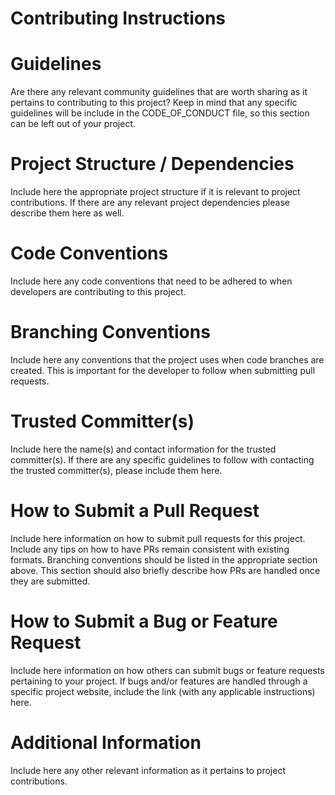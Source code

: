 # Contributing Instructions

# Guidelines
Are there any relevant community guidelines that are worth sharing as it pertains to contributing to this project?
Keep in mind that any specific guidelines will be include in the CODE_OF_CONDUCT file, so this section can be left out of your project.

# Project Structure / Dependencies
Include here the appropriate project structure if it is relevant to project contributions.
If there are any relevant project dependencies please describe them here as well.

# Code Conventions
Include here any code conventions that need to be adhered to when developers are contributing to this project.

# Branching Conventions
Include here any conventions that the project uses when code branches are created.
This is important for the developer to follow when submitting pull requests.

# Trusted Committer(s)
Include here the name(s) and contact information for the trusted committer(s).
If there are any specific guidelines to follow with contacting the trusted committer(s), please include them here.

# How to Submit a Pull Request
Include here information on how to submit pull requests for this project.
Include any tips on how to have PRs remain consistent with existing formats.
Branching conventions should be listed in the appropriate section above.
This section should also briefly describe how PRs are handled once they are submitted.

# How to Submit a Bug or Feature Request
Include here information on how others can submit bugs or feature requests pertaining to your project.
If bugs and/or features are handled through a specific project website, include the link (with any applicable instructions) here.

# Additional Information
Include here any other relevant information as it pertains to project contributions.
